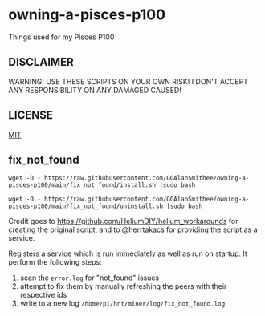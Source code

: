 # owning-a-pisces-p100

Things used for my Pisces P100

## DISCLAIMER

WARNING! USE THESE SCRIPTS ON YOUR OWN RISK! I DON'T ACCEPT ANY RESPONSIBILITY ON ANY DAMAGED CAUSED!

## LICENSE

[MIT](./LICENSE)

## fix_not_found

`wget -O - https://raw.githubusercontent.com/GGAlanSmithee/owning-a-pisces-p100/main/fix_not_found/install.sh |sudo bash`


`wget -O - https://raw.githubusercontent.com/GGAlanSmithee/owning-a-pisces-p100/main/fix_not_found/uninstall.sh |sudo bash`

Credit goes to https://github.com/HeliumDIY/helium_workarounds for creating the original script, and to [@herrtakacs](https://github.com/herrtakacs) for providing the script as a service.

Registers a service which is run immediately as well as run on startup. It perform the following steps:

1. scan the `error.log` for "not_found" issues
2. attempt to fix them by manually refreshing the peers with their respective ids
3. write to a new log `/home/pi/hnt/miner/log/fix_not_found.log`
